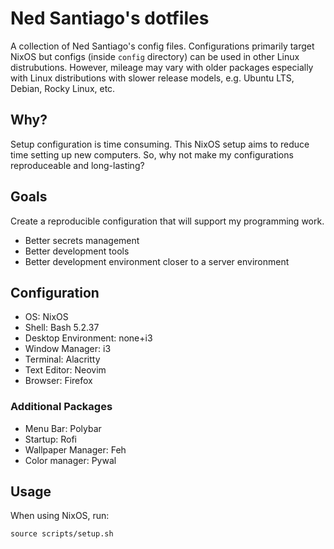 # Ned Santiago's dotfiles

A collection of Ned Santiago's config files. Configurations primarily target NixOS but configs (inside `config` directory) can be used in other Linux distrubutions. However, mileage may vary with older packages especially with Linux distributions with slower release models, e.g. Ubuntu LTS, Debian, Rocky Linux, etc.

## Why?

Setup configuration is time consuming. This NixOS setup aims to reduce time setting up new computers. So, why not make my configurations reproduceable and long-lasting?

## Goals
Create a reproducible configuration that will support my programming work.
- Better secrets management
- Better development tools
- Better development environment closer to a server environment

## Configuration

- OS: NixOS
- Shell: Bash 5.2.37
- Desktop Environment: none+i3
- Window Manager: i3
- Terminal: Alacritty
- Text Editor: Neovim
- Browser: Firefox

### Additional Packages

- Menu Bar: Polybar
- Startup: Rofi
- Wallpaper Manager: Feh
- Color manager: Pywal

## Usage

When using NixOS, run:

```
source scripts/setup.sh
```

